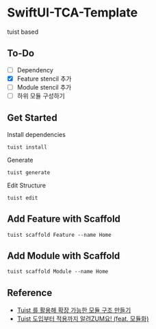 # SwiftUI-TCA-Template

tuist based

## To-Do

- [ ] Dependency
- [x] Feature stencil 추가
- [ ] Module stencil 추가
- [ ] 하위 모듈 구성하기

## Get Started

Install dependencies
```
tuist install
```

Generate
```
tuist generate
```

Edit Structure
```
tuist edit
```

## Add Feature with Scaffold

```
tuist scaffold Feature --name Home
```

## Add Module with Scaffold

```
tuist scaffold Module --name Home
```

## Reference

- [Tuist 를 활용해 확장 가능한 모듈 구조 만들기](https://medium.com/daangn/tuist-%EB%A5%BC-%ED%99%9C%EC%9A%A9%ED%95%B4-%EB%AA%A8%EB%93%88-%EA%B5%AC%EC%A1%B0-%EC%9E%90%EB%8F%99%ED%99%94%ED%95%98%EA%B8%B0-f200992d4bf2)
- [Tuist 도입부터 적용까지 알려ZUM요! (feat. 모듈화)](https://zuminternet.github.io/iOS-tuist-module/)
